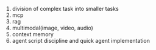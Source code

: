 1. division of complex task into smaller tasks
2. mcp
3. rag
4. multimodal(image, video, audio)
5. context memory
6. agent script discipline and quick agent implementation